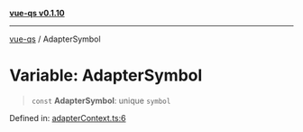 [**vue-qs v0.1.10**](../README.md)

***

[vue-qs](../README.md) / AdapterSymbol

# Variable: AdapterSymbol

> `const` **AdapterSymbol**: unique `symbol`

Defined in: [adapterContext.ts:6](https://github.com/iamsomraj/vue-qs/blob/f0c3b00cd958e5a3adba94ae66926daf711f0fdf/src/adapterContext.ts#L6)

